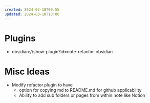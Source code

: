 ```yaml
---
created: 2024-03-18T09:55
updated: 2024-03-18T10:00
---
```

# Plugins
- obsidian://show-plugin?id=note-refactor-obsidian

# Misc Ideas
- Modify refactor plugin to have 
	- option for copying md to README.md for github applicability
	- Ability to add sub folders or pages from within note like Notion